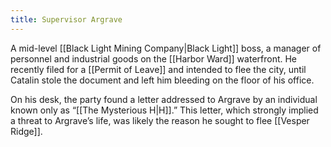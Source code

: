 ```yaml
---
title: Supervisor Argrave
---
```


A mid-level [[Black Light Mining Company|Black Light]] boss, a manager of personnel and industrial goods on the [[Harbor Ward]] waterfront. He recently filed for a [[Permit of Leave]] and intended to flee the city, until Catalin stole the document and left him bleeding on the floor of his office.

On his desk, the party found a letter addressed to Argrave by an individual known only as “[[The Mysterious H|H]].” This letter, which strongly implied a threat to Argrave’s life, was likely the reason he sought to flee [[Vesper Ridge]].